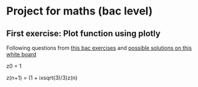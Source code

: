 # Project for maths (bac level)

## First exercise: Plot function using plotly

Following questions from [this bac exercises](https://www.lesmathsentongs.com/wp-content/uploads/2017/04/exo-type-bac-2.png)
and [possible solutions on this white board](https://whiteboardfox.com/1600291-3569-1315)

z0 = 1

z(n+1) = (1 + ixsqrt(3)/3)z(n) 

